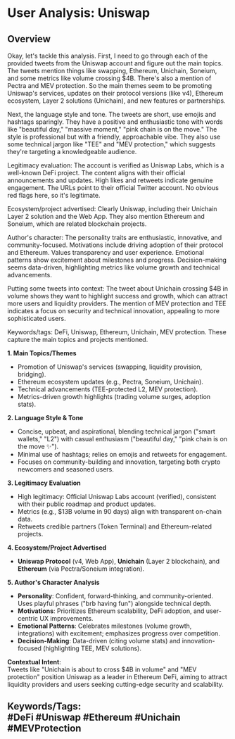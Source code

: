 # User Analysis: Uniswap

## Overview

<think>
Okay, let's tackle this analysis. First, I need to go through each of the provided tweets from the Uniswap account and figure out the main topics. The tweets mention things like swapping, Ethereum, Unichain, Soneium, and some metrics like volume crossing $4B. There's also a mention of Pectra and MEV protection. So the main themes seem to be promoting Uniswap's services, updates on their protocol versions (like v4), Ethereum ecosystem, Layer 2 solutions (Unichain), and new features or partnerships.

Next, the language style and tone. The tweets are short, use emojis and hashtags sparingly. They have a positive and enthusiastic tone with words like "beautiful day," "massive moment," "pink chain is on the move." The style is professional but with a friendly, approachable vibe. They also use some technical jargon like "TEE" and "MEV protection," which suggests they're targeting a knowledgeable audience.

Legitimacy evaluation: The account is verified as Uniswap Labs, which is a well-known DeFi project. The content aligns with their official announcements and updates. High likes and retweets indicate genuine engagement. The URLs point to their official Twitter account. No obvious red flags here, so it's legitimate.

Ecosystem/project advertised: Clearly Uniswap, including their Unichain Layer 2 solution and the Web App. They also mention Ethereum and Soneium, which are related blockchain projects.

Author's character: The personality traits are enthusiastic, innovative, and community-focused. Motivations include driving adoption of their protocol and Ethereum. Values transparency and user experience. Emotional patterns show excitement about milestones and progress. Decision-making seems data-driven, highlighting metrics like volume growth and technical advancements.

Putting some tweets into context: The tweet about Unichain crossing $4B in volume shows they want to highlight success and growth, which can attract more users and liquidity providers. The mention of MEV protection and TEE indicates a focus on security and technical innovation, appealing to more sophisticated users.

Keywords/tags: DeFi, Uniswap, Ethereum, Unichain, MEV protection. These capture the main topics and projects mentioned.
</think>

**1. Main Topics/Themes**  
- Promotion of Uniswap's services (swapping, liquidity provision, bridging).  
- Ethereum ecosystem updates (e.g., Pectra, Soneium, Unichain).  
- Technical advancements (TEE-protected L2, MEV protection).  
- Metrics-driven growth highlights (trading volume surges, adoption stats).  

**2. Language Style & Tone**  
- Concise, upbeat, and aspirational, blending technical jargon ("smart wallets," "L2") with casual enthusiasm ("beautiful day," "pink chain is on the move ✨").  
- Minimal use of hashtags; relies on emojis and retweets for engagement.  
- Focuses on community-building and innovation, targeting both crypto newcomers and seasoned users.  

**3. Legitimacy Evaluation**  
- High legitimacy: Official Uniswap Labs account (verified), consistent with their public roadmap and product updates.  
- Metrics (e.g., $13B volume in 90 days) align with transparent on-chain data.  
- Retweets credible partners (Token Terminal) and Ethereum-related projects.  

**4. Ecosystem/Project Advertised**  
- **Uniswap Protocol** (v4, Web App), **Unichain** (Layer 2 blockchain), and **Ethereum** (via Pectra/Soneium integration).  

**5. Author's Character Analysis**  
- **Personality**: Confident, forward-thinking, and community-oriented. Uses playful phrases ("brb having fun") alongside technical depth.  
- **Motivations**: Prioritizes Ethereum scalability, DeFi adoption, and user-centric UX improvements.  
- **Emotional Patterns**: Celebrates milestones (volume growth, integrations) with excitement; emphasizes progress over competition.  
- **Decision-Making**: Data-driven (citing volume stats) and innovation-focused (highlighting TEE, MEV solutions).  

**Contextual Intent**:  
Tweets like "Unichain is about to cross $4B in volume" and "MEV protection" position Uniswap as a leader in Ethereum DeFi, aiming to attract liquidity providers and users seeking cutting-edge security and scalability.  

**Keywords/Tags**:  
#DeFi #Uniswap #Ethereum #Unichain #MEVProtection
---
